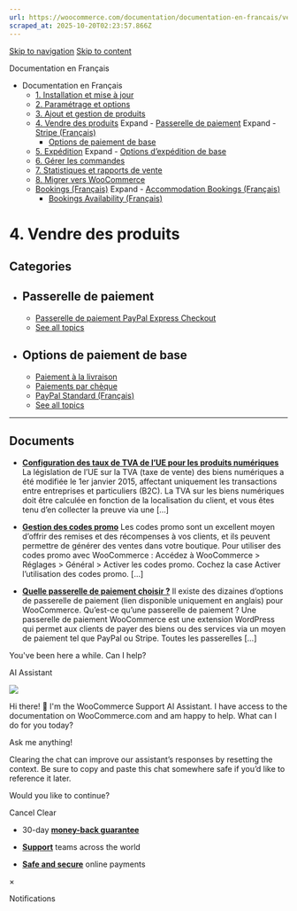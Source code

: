 ```yaml
---
url: https://woocommerce.com/documentation/documentation-en-francais/vendre-des-produits
scraped_at: 2025-10-20T02:23:57.866Z
---
```


[Skip to navigation](https://woocommerce.com/documentation/documentation-en-francais/vendre-des-produits/#main-navigation) [Skip to content](https://woocommerce.com/documentation/documentation-en-francais/vendre-des-produits/#page)

Documentation en Français

- Documentation en Français
  - [1\. Installation et mise à jour](https://woocommerce.com/documentation/documentation-en-francais/installation-et-mise-a-jour/ "1. Installation et mise à jour")
  - [2\. Paramétrage et options](https://woocommerce.com/documentation/documentation-en-francais/parametrage-et-options/ "2. Paramétrage et options")
  - [3\. Ajout et gestion de produits](https://woocommerce.com/documentation/documentation-en-francais/3-ajout-et-gestion-de-produits/ "3. Ajout et gestion de produits")
  - [4\. Vendre des produits](https://woocommerce.com/documentation/documentation-en-francais/vendre-des-produits/ "4. Vendre des produits") Expand    - [Passerelle de paiement](https://woocommerce.com/documentation/documentation-en-francais/vendre-des-produits/passerelle-de-paiement/ "Passerelle de paiement") Expand      - [Stripe (Français)](https://woocommerce.com/documentation/documentation-en-francais/vendre-des-produits/passerelle-de-paiement/stripe-francais/ "Stripe (Français)")
    - [Options de paiement de base](https://woocommerce.com/documentation/documentation-en-francais/vendre-des-produits/options-de-paiement-de-base/ "Options de paiement de base")
  - [5\. Expédition](https://woocommerce.com/documentation/documentation-en-francais/expedition/ "5. Expédition") Expand    - [Options d’expédition de base](https://woocommerce.com/documentation/documentation-en-francais/expedition/options-dexpedition-de-base/ "Options d’expédition de base")
  - [6\. Gérer les commandes](https://woocommerce.com/documentation/documentation-en-francais/gerer-les-commandes/ "6. Gérer les commandes")
  - [7\. Statistiques et rapports de vente](https://woocommerce.com/documentation/documentation-en-francais/statistiques-et-rapports-de-vente/ "7. Statistiques et rapports de vente")
  - [8\. Migrer vers WooCommerce](https://woocommerce.com/documentation/documentation-en-francais/migrer-vers-woocommerce/ "8. Migrer vers WooCommerce")
  - [Bookings (Français)](https://woocommerce.com/documentation/documentation-en-francais/bookings-francais/ "Bookings (Français)") Expand    - [Accommodation Bookings (Français)](https://woocommerce.com/documentation/documentation-en-francais/bookings-francais/accommodation-bookings-francais/ "Accommodation Bookings (Français)")
    - [Bookings Availability (Français)](https://woocommerce.com/documentation/documentation-en-francais/bookings-francais/bookings-availability-francais/ "Bookings Availability (Français)")

# 4\. Vendre des produits

## Categories

- ## Passerelle de paiement



  - [Passerelle de paiement PayPal Express Checkout](https://woocommerce.com/document/passerelle-de-paiement-paypal-express-checkout/)
  - [See all topics](https://woocommerce.com/documentation/documentation-en-francais/vendre-des-produits/passerelle-de-paiement/)
- ## Options de paiement de base



  - [Paiement à la livraison](https://woocommerce.com/document/paiement-a-la-livraison/)
  - [Paiements par chèque](https://woocommerce.com/document/paiements-par-cheque/)
  - [PayPal Standard (Français)](https://woocommerce.com/document/paypal-standard-fr/)
  - [See all topics](https://woocommerce.com/documentation/documentation-en-francais/vendre-des-produits/options-de-paiement-de-base/)

* * *

## Documents

- [**Configuration des taux de TVA de l’UE pour les produits numériques**](https://woocommerce.com/document/configuration-des-taux-de-tva-de-lue-pour-les-produits-numeriques/)
La législation de l’UE sur la TVA (taxe de vente) des biens numériques a été modifiée le 1er janvier 2015, affectant uniquement les transactions entre entreprises et particuliers (B2C). La TVA sur les biens numériques doit être calculée en fonction de la localisation du client, et vous êtes tenu d’en collecter la preuve via une \[…\]

- [**Gestion des codes promo**](https://woocommerce.com/document/gestion-des-codes-promo/)
Les codes promo sont un excellent moyen d’offrir des remises et des récompenses à vos clients, et ils peuvent permettre de générer des ventes dans votre boutique. Pour utiliser des codes promo avec WooCommerce : Accédez à WooCommerce > Réglages > Général > Activer les codes promo. Cochez la case Activer l’utilisation des codes promo. \[…\]

- [**Quelle passerelle de paiement choisir ?**](https://woocommerce.com/document/quelle-passerelle-de-paiement-choisir/)
Il existe des dizaines d’options de passerelle de paiement (lien disponible uniquement en anglais) pour WooCommerce. Qu’est-ce qu’une passerelle de paiement ? Une passerelle de paiement WooCommerce est une extension WordPress qui permet aux clients de payer des biens ou des services via un moyen de paiement tel que PayPal ou Stripe. Toutes les passerelles \[…\]


You've been here a while. Can I help?

AI Assistant

![](https://woocommerce.com/wp-content/themes/woo/images/svg/support-chat-bot-avatar.svg)

Hi there! 👋 I'm the WooCommerce Support AI Assistant. I have access to the documentation on WooCommerce.com and am happy to help. What can I do for you today?

Ask me anything!

Clearing the chat can improve our assistant’s responses by resetting the context. Be sure to copy and paste this chat somewhere safe if you’d like to reference it later.

Would you like to continue?

Cancel
Clear

- 30-day **[money-back guarantee](https://woocommerce.com/refund-policy/)**

- **[Support](https://woocommerce.com/docs/)**
teams across the world

- **[Safe and secure](https://woocommerce.com/products/woopayments/)**
online payments

×

Notifications